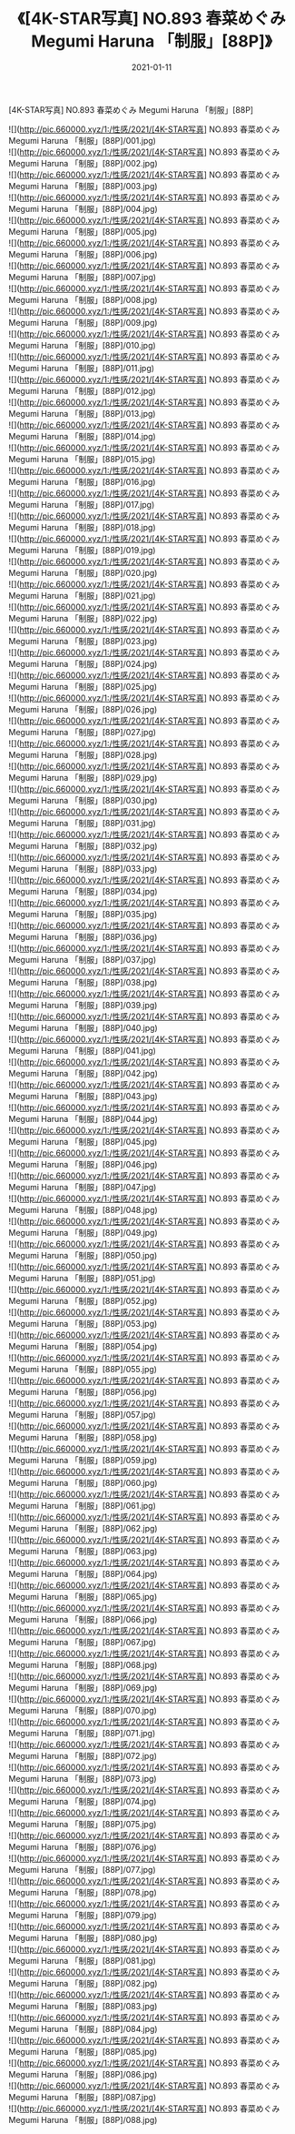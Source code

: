 ﻿---
layout: post
title:  《[4K-STAR写真] NO.893 春菜めぐみ Megumi Haruna 「制服」[88P]》
date:   2021-01-11
img: http://pic.660000.xyz/1:/性感/2021/[4K-STAR写真] NO.893 春菜めぐみ Megumi Haruna 「制服」[88P]/000.jpg
categories: [美女, 清纯, 唯美]
---

[4K-STAR写真] NO.893 春菜めぐみ Megumi Haruna 「制服」[88P]

  ![](http://pic.660000.xyz/1:/性感/2021/[4K-STAR写真] NO.893 春菜めぐみ Megumi Haruna 「制服」[88P]/001.jpg) <br> ![](http://pic.660000.xyz/1:/性感/2021/[4K-STAR写真] NO.893 春菜めぐみ Megumi Haruna 「制服」[88P]/002.jpg) <br> ![](http://pic.660000.xyz/1:/性感/2021/[4K-STAR写真] NO.893 春菜めぐみ Megumi Haruna 「制服」[88P]/003.jpg) <br> ![](http://pic.660000.xyz/1:/性感/2021/[4K-STAR写真] NO.893 春菜めぐみ Megumi Haruna 「制服」[88P]/004.jpg) <br> ![](http://pic.660000.xyz/1:/性感/2021/[4K-STAR写真] NO.893 春菜めぐみ Megumi Haruna 「制服」[88P]/005.jpg) <br> ![](http://pic.660000.xyz/1:/性感/2021/[4K-STAR写真] NO.893 春菜めぐみ Megumi Haruna 「制服」[88P]/006.jpg) <br> ![](http://pic.660000.xyz/1:/性感/2021/[4K-STAR写真] NO.893 春菜めぐみ Megumi Haruna 「制服」[88P]/007.jpg) <br> ![](http://pic.660000.xyz/1:/性感/2021/[4K-STAR写真] NO.893 春菜めぐみ Megumi Haruna 「制服」[88P]/008.jpg) <br> ![](http://pic.660000.xyz/1:/性感/2021/[4K-STAR写真] NO.893 春菜めぐみ Megumi Haruna 「制服」[88P]/009.jpg) <br> ![](http://pic.660000.xyz/1:/性感/2021/[4K-STAR写真] NO.893 春菜めぐみ Megumi Haruna 「制服」[88P]/010.jpg) <br> ![](http://pic.660000.xyz/1:/性感/2021/[4K-STAR写真] NO.893 春菜めぐみ Megumi Haruna 「制服」[88P]/011.jpg) <br> ![](http://pic.660000.xyz/1:/性感/2021/[4K-STAR写真] NO.893 春菜めぐみ Megumi Haruna 「制服」[88P]/012.jpg) <br> ![](http://pic.660000.xyz/1:/性感/2021/[4K-STAR写真] NO.893 春菜めぐみ Megumi Haruna 「制服」[88P]/013.jpg) <br> ![](http://pic.660000.xyz/1:/性感/2021/[4K-STAR写真] NO.893 春菜めぐみ Megumi Haruna 「制服」[88P]/014.jpg) <br> ![](http://pic.660000.xyz/1:/性感/2021/[4K-STAR写真] NO.893 春菜めぐみ Megumi Haruna 「制服」[88P]/015.jpg) <br> ![](http://pic.660000.xyz/1:/性感/2021/[4K-STAR写真] NO.893 春菜めぐみ Megumi Haruna 「制服」[88P]/016.jpg) <br> ![](http://pic.660000.xyz/1:/性感/2021/[4K-STAR写真] NO.893 春菜めぐみ Megumi Haruna 「制服」[88P]/017.jpg) <br> ![](http://pic.660000.xyz/1:/性感/2021/[4K-STAR写真] NO.893 春菜めぐみ Megumi Haruna 「制服」[88P]/018.jpg) <br> ![](http://pic.660000.xyz/1:/性感/2021/[4K-STAR写真] NO.893 春菜めぐみ Megumi Haruna 「制服」[88P]/019.jpg) <br> ![](http://pic.660000.xyz/1:/性感/2021/[4K-STAR写真] NO.893 春菜めぐみ Megumi Haruna 「制服」[88P]/020.jpg) <br> ![](http://pic.660000.xyz/1:/性感/2021/[4K-STAR写真] NO.893 春菜めぐみ Megumi Haruna 「制服」[88P]/021.jpg) <br> ![](http://pic.660000.xyz/1:/性感/2021/[4K-STAR写真] NO.893 春菜めぐみ Megumi Haruna 「制服」[88P]/022.jpg) <br> ![](http://pic.660000.xyz/1:/性感/2021/[4K-STAR写真] NO.893 春菜めぐみ Megumi Haruna 「制服」[88P]/023.jpg) <br> ![](http://pic.660000.xyz/1:/性感/2021/[4K-STAR写真] NO.893 春菜めぐみ Megumi Haruna 「制服」[88P]/024.jpg) <br> ![](http://pic.660000.xyz/1:/性感/2021/[4K-STAR写真] NO.893 春菜めぐみ Megumi Haruna 「制服」[88P]/025.jpg) <br> ![](http://pic.660000.xyz/1:/性感/2021/[4K-STAR写真] NO.893 春菜めぐみ Megumi Haruna 「制服」[88P]/026.jpg) <br> ![](http://pic.660000.xyz/1:/性感/2021/[4K-STAR写真] NO.893 春菜めぐみ Megumi Haruna 「制服」[88P]/027.jpg) <br> ![](http://pic.660000.xyz/1:/性感/2021/[4K-STAR写真] NO.893 春菜めぐみ Megumi Haruna 「制服」[88P]/028.jpg) <br> ![](http://pic.660000.xyz/1:/性感/2021/[4K-STAR写真] NO.893 春菜めぐみ Megumi Haruna 「制服」[88P]/029.jpg) <br> ![](http://pic.660000.xyz/1:/性感/2021/[4K-STAR写真] NO.893 春菜めぐみ Megumi Haruna 「制服」[88P]/030.jpg) <br> ![](http://pic.660000.xyz/1:/性感/2021/[4K-STAR写真] NO.893 春菜めぐみ Megumi Haruna 「制服」[88P]/031.jpg) <br> ![](http://pic.660000.xyz/1:/性感/2021/[4K-STAR写真] NO.893 春菜めぐみ Megumi Haruna 「制服」[88P]/032.jpg) <br> ![](http://pic.660000.xyz/1:/性感/2021/[4K-STAR写真] NO.893 春菜めぐみ Megumi Haruna 「制服」[88P]/033.jpg) <br> ![](http://pic.660000.xyz/1:/性感/2021/[4K-STAR写真] NO.893 春菜めぐみ Megumi Haruna 「制服」[88P]/034.jpg) <br> ![](http://pic.660000.xyz/1:/性感/2021/[4K-STAR写真] NO.893 春菜めぐみ Megumi Haruna 「制服」[88P]/035.jpg) <br> ![](http://pic.660000.xyz/1:/性感/2021/[4K-STAR写真] NO.893 春菜めぐみ Megumi Haruna 「制服」[88P]/036.jpg) <br> ![](http://pic.660000.xyz/1:/性感/2021/[4K-STAR写真] NO.893 春菜めぐみ Megumi Haruna 「制服」[88P]/037.jpg) <br> ![](http://pic.660000.xyz/1:/性感/2021/[4K-STAR写真] NO.893 春菜めぐみ Megumi Haruna 「制服」[88P]/038.jpg) <br> ![](http://pic.660000.xyz/1:/性感/2021/[4K-STAR写真] NO.893 春菜めぐみ Megumi Haruna 「制服」[88P]/039.jpg) <br> ![](http://pic.660000.xyz/1:/性感/2021/[4K-STAR写真] NO.893 春菜めぐみ Megumi Haruna 「制服」[88P]/040.jpg) <br> ![](http://pic.660000.xyz/1:/性感/2021/[4K-STAR写真] NO.893 春菜めぐみ Megumi Haruna 「制服」[88P]/041.jpg) <br> ![](http://pic.660000.xyz/1:/性感/2021/[4K-STAR写真] NO.893 春菜めぐみ Megumi Haruna 「制服」[88P]/042.jpg) <br> ![](http://pic.660000.xyz/1:/性感/2021/[4K-STAR写真] NO.893 春菜めぐみ Megumi Haruna 「制服」[88P]/043.jpg) <br> ![](http://pic.660000.xyz/1:/性感/2021/[4K-STAR写真] NO.893 春菜めぐみ Megumi Haruna 「制服」[88P]/044.jpg) <br> ![](http://pic.660000.xyz/1:/性感/2021/[4K-STAR写真] NO.893 春菜めぐみ Megumi Haruna 「制服」[88P]/045.jpg) <br> ![](http://pic.660000.xyz/1:/性感/2021/[4K-STAR写真] NO.893 春菜めぐみ Megumi Haruna 「制服」[88P]/046.jpg) <br> ![](http://pic.660000.xyz/1:/性感/2021/[4K-STAR写真] NO.893 春菜めぐみ Megumi Haruna 「制服」[88P]/047.jpg) <br> ![](http://pic.660000.xyz/1:/性感/2021/[4K-STAR写真] NO.893 春菜めぐみ Megumi Haruna 「制服」[88P]/048.jpg) <br> ![](http://pic.660000.xyz/1:/性感/2021/[4K-STAR写真] NO.893 春菜めぐみ Megumi Haruna 「制服」[88P]/049.jpg) <br> ![](http://pic.660000.xyz/1:/性感/2021/[4K-STAR写真] NO.893 春菜めぐみ Megumi Haruna 「制服」[88P]/050.jpg) <br> ![](http://pic.660000.xyz/1:/性感/2021/[4K-STAR写真] NO.893 春菜めぐみ Megumi Haruna 「制服」[88P]/051.jpg) <br> ![](http://pic.660000.xyz/1:/性感/2021/[4K-STAR写真] NO.893 春菜めぐみ Megumi Haruna 「制服」[88P]/052.jpg) <br> ![](http://pic.660000.xyz/1:/性感/2021/[4K-STAR写真] NO.893 春菜めぐみ Megumi Haruna 「制服」[88P]/053.jpg) <br> ![](http://pic.660000.xyz/1:/性感/2021/[4K-STAR写真] NO.893 春菜めぐみ Megumi Haruna 「制服」[88P]/054.jpg) <br> ![](http://pic.660000.xyz/1:/性感/2021/[4K-STAR写真] NO.893 春菜めぐみ Megumi Haruna 「制服」[88P]/055.jpg) <br> ![](http://pic.660000.xyz/1:/性感/2021/[4K-STAR写真] NO.893 春菜めぐみ Megumi Haruna 「制服」[88P]/056.jpg) <br> ![](http://pic.660000.xyz/1:/性感/2021/[4K-STAR写真] NO.893 春菜めぐみ Megumi Haruna 「制服」[88P]/057.jpg) <br> ![](http://pic.660000.xyz/1:/性感/2021/[4K-STAR写真] NO.893 春菜めぐみ Megumi Haruna 「制服」[88P]/058.jpg) <br> ![](http://pic.660000.xyz/1:/性感/2021/[4K-STAR写真] NO.893 春菜めぐみ Megumi Haruna 「制服」[88P]/059.jpg) <br> ![](http://pic.660000.xyz/1:/性感/2021/[4K-STAR写真] NO.893 春菜めぐみ Megumi Haruna 「制服」[88P]/060.jpg) <br> ![](http://pic.660000.xyz/1:/性感/2021/[4K-STAR写真] NO.893 春菜めぐみ Megumi Haruna 「制服」[88P]/061.jpg) <br> ![](http://pic.660000.xyz/1:/性感/2021/[4K-STAR写真] NO.893 春菜めぐみ Megumi Haruna 「制服」[88P]/062.jpg) <br> ![](http://pic.660000.xyz/1:/性感/2021/[4K-STAR写真] NO.893 春菜めぐみ Megumi Haruna 「制服」[88P]/063.jpg) <br> ![](http://pic.660000.xyz/1:/性感/2021/[4K-STAR写真] NO.893 春菜めぐみ Megumi Haruna 「制服」[88P]/064.jpg) <br> ![](http://pic.660000.xyz/1:/性感/2021/[4K-STAR写真] NO.893 春菜めぐみ Megumi Haruna 「制服」[88P]/065.jpg) <br> ![](http://pic.660000.xyz/1:/性感/2021/[4K-STAR写真] NO.893 春菜めぐみ Megumi Haruna 「制服」[88P]/066.jpg) <br> ![](http://pic.660000.xyz/1:/性感/2021/[4K-STAR写真] NO.893 春菜めぐみ Megumi Haruna 「制服」[88P]/067.jpg) <br> ![](http://pic.660000.xyz/1:/性感/2021/[4K-STAR写真] NO.893 春菜めぐみ Megumi Haruna 「制服」[88P]/068.jpg) <br> ![](http://pic.660000.xyz/1:/性感/2021/[4K-STAR写真] NO.893 春菜めぐみ Megumi Haruna 「制服」[88P]/069.jpg) <br> ![](http://pic.660000.xyz/1:/性感/2021/[4K-STAR写真] NO.893 春菜めぐみ Megumi Haruna 「制服」[88P]/070.jpg) <br> ![](http://pic.660000.xyz/1:/性感/2021/[4K-STAR写真] NO.893 春菜めぐみ Megumi Haruna 「制服」[88P]/071.jpg) <br> ![](http://pic.660000.xyz/1:/性感/2021/[4K-STAR写真] NO.893 春菜めぐみ Megumi Haruna 「制服」[88P]/072.jpg) <br> ![](http://pic.660000.xyz/1:/性感/2021/[4K-STAR写真] NO.893 春菜めぐみ Megumi Haruna 「制服」[88P]/073.jpg) <br> ![](http://pic.660000.xyz/1:/性感/2021/[4K-STAR写真] NO.893 春菜めぐみ Megumi Haruna 「制服」[88P]/074.jpg) <br> ![](http://pic.660000.xyz/1:/性感/2021/[4K-STAR写真] NO.893 春菜めぐみ Megumi Haruna 「制服」[88P]/075.jpg) <br> ![](http://pic.660000.xyz/1:/性感/2021/[4K-STAR写真] NO.893 春菜めぐみ Megumi Haruna 「制服」[88P]/076.jpg) <br> ![](http://pic.660000.xyz/1:/性感/2021/[4K-STAR写真] NO.893 春菜めぐみ Megumi Haruna 「制服」[88P]/077.jpg) <br> ![](http://pic.660000.xyz/1:/性感/2021/[4K-STAR写真] NO.893 春菜めぐみ Megumi Haruna 「制服」[88P]/078.jpg) <br> ![](http://pic.660000.xyz/1:/性感/2021/[4K-STAR写真] NO.893 春菜めぐみ Megumi Haruna 「制服」[88P]/079.jpg) <br> ![](http://pic.660000.xyz/1:/性感/2021/[4K-STAR写真] NO.893 春菜めぐみ Megumi Haruna 「制服」[88P]/080.jpg) <br> ![](http://pic.660000.xyz/1:/性感/2021/[4K-STAR写真] NO.893 春菜めぐみ Megumi Haruna 「制服」[88P]/081.jpg) <br> ![](http://pic.660000.xyz/1:/性感/2021/[4K-STAR写真] NO.893 春菜めぐみ Megumi Haruna 「制服」[88P]/082.jpg) <br> ![](http://pic.660000.xyz/1:/性感/2021/[4K-STAR写真] NO.893 春菜めぐみ Megumi Haruna 「制服」[88P]/083.jpg) <br> ![](http://pic.660000.xyz/1:/性感/2021/[4K-STAR写真] NO.893 春菜めぐみ Megumi Haruna 「制服」[88P]/084.jpg) <br> ![](http://pic.660000.xyz/1:/性感/2021/[4K-STAR写真] NO.893 春菜めぐみ Megumi Haruna 「制服」[88P]/085.jpg) <br> ![](http://pic.660000.xyz/1:/性感/2021/[4K-STAR写真] NO.893 春菜めぐみ Megumi Haruna 「制服」[88P]/086.jpg) <br> ![](http://pic.660000.xyz/1:/性感/2021/[4K-STAR写真] NO.893 春菜めぐみ Megumi Haruna 「制服」[88P]/087.jpg) <br> ![](http://pic.660000.xyz/1:/性感/2021/[4K-STAR写真] NO.893 春菜めぐみ Megumi Haruna 「制服」[88P]/088.jpg) <br>